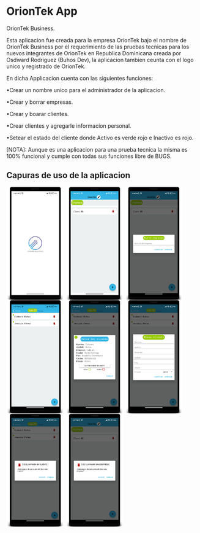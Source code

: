 # OrionTek App
OrionTek Business.

Esta aplicacion fue creada para la empresa OrionTek bajo el nombre de OrionTek Business por el requerimiento de las pruebas tecnicas para
los nuevos integrantes de OrionTek en Republica Dominicana creada por Osdward Rodriguez (Buhos Dev), la aplicacion 
tambien ceunta con el logo unico y registrado de OrionTek.

En dicha Applicacion cuenta con las siguientes funciones:

•Crear un nombre unico para el administrador de la aplicacion.

•Crear y borrar empresas.

•Crear y boarar clientes.

•Crear clientes y agregarle informacion personal.

•Setear el estado del cliente donde Activo es verde rojo e Inactivo es rojo.


[NOTA]: Aunque es una aplicacion para una prueba tecnica la misma es 100% funcional y cumple con todas sus funciones libre de BUGS.

## Capuras de uso de la aplicacion
<img src="https://github.com/Buhos-Dev/OrionTekApp/blob/master/one.png" width="30%" align="center"></img>
<img src="https://github.com/Buhos-Dev/OrionTekApp/blob/master/six.png" width="30%" align="center"></img>
<img src="https://github.com/Buhos-Dev/OrionTekApp/blob/master/two.png" width="30%" align="center"></img>
<img src="https://github.com/Buhos-Dev/OrionTekApp/blob/master/three.png" width="30%" align="center"></img>
<img src="https://github.com/Buhos-Dev/OrionTekApp/blob/master/four.png" width="30%" align="center"></img>
<img src="https://github.com/Buhos-Dev/OrionTekApp/blob/master/five.png" width="30%" align="center"></img>
<img src="https://github.com/Buhos-Dev/OrionTekApp/blob/master/seven.png" width="30%" align="center"></img>
<img src="https://github.com/Buhos-Dev/OrionTekApp/blob/master/eigth.png" width="30%" align="center"></img>

